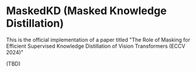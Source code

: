 # MaskedKD (Masked Knowledge Distillation)

This is the official implementation of a paper titled "The Role of Masking for Efficient Supervised Knowledge Distillation of Vision Transformers (ECCV 2024)"

(TBD)
